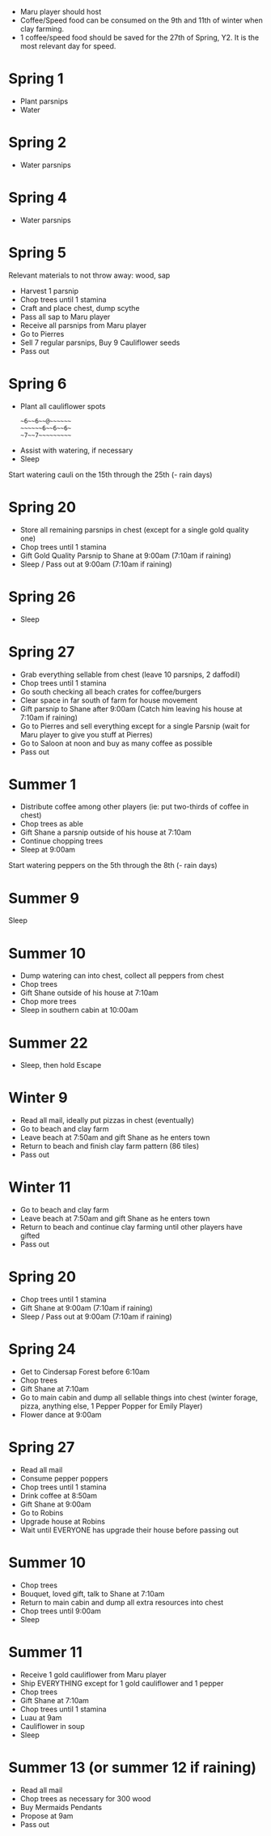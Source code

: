- Maru player should host
- Coffee/Speed food can be consumed on the 9th and 11th of winter when clay farming.
- 1 coffee/speed food should be saved for the 27th of Spring, Y2. It is the most relevant day for speed.

# Spring 1

- Plant parsnips
- Water

# Spring 2

- Water parsnips

# Spring 4

- Water parsnips

# Spring 5

Relevant materials to not throw away: wood, sap

- Harvest 1 parsnip
- Chop trees until 1 stamina
- Craft and place chest, dump scythe
- Pass all sap to Maru player
- Receive all parsnips from Maru player
- Go to Pierres
- Sell 7 regular parsnips, Buy 9 Cauliflower seeds
- Pass out

# Spring 6

- Plant all cauliflower spots
    ~~~~~~~~~7~~7~
    ~6~~6~~@~~~~~~
    ~~~~~~6~~6~~6~
    ~7~~7~~~~~~~~~
- Assist with watering, if necessary
- Sleep

Start watering cauli on the 15th through the 25th (- rain days)

# Spring 20

- Store all remaining parsnips in chest (except for a single gold quality one)
- Chop trees until 1 stamina
- Gift Gold Quality Parsnip to Shane at 9:00am (7:10am if raining)
- Sleep / Pass out at 9:00am (7:10am if raining)

# Spring 26

- Sleep

# Spring 27

- Grab everything sellable from chest (leave 10 parsnips, 2 daffodil)
- Chop trees until 1 stamina
- Go south checking all beach crates for coffee/burgers
- Clear space in far south of farm for house movement
- Gift parsnip to Shane after 9:00am (Catch him leaving his house at 7:10am if raining)
- Go to Pierres and sell everything except for a single Parsnip (wait for Maru player to give you stuff at Pierres)
- Go to Saloon at noon and buy as many coffee as possible
- Pass out

# Summer 1

- Distribute coffee among other players (ie: put two-thirds of coffee in chest)
- Chop trees as able
- Gift Shane a parsnip outside of his house at 7:10am
- Continue chopping trees
- Sleep at 9:00am

Start watering peppers on the 5th through the 8th (- rain days)

# Summer 9

Sleep

# Summer 10

- Dump watering can into chest, collect all peppers from chest
- Chop trees 
- Gift Shane outside of his house at 7:10am
- Chop more trees 
- Sleep in southern cabin at 10:00am

# Summer 22
- Sleep, then hold Escape

# Winter 9

- Read all mail, ideally put pizzas in chest (eventually)
- Go to beach and clay farm
- Leave beach at 7:50am and gift Shane as he enters town
- Return to beach and finish clay farm pattern (86 tiles)
- Pass out

# Winter 11

- Go to beach and clay farm
- Leave beach at 7:50am and gift Shane as he enters town
- Return to beach and continue clay farming until other players have gifted
- Pass out

# Spring 20

- Chop trees until 1 stamina
- Gift Shane at 9:00am (7:10am if raining)
- Sleep / Pass out at 9:00am (7:10am if raining)

# Spring 24

- Get to Cindersap Forest before 6:10am
- Chop trees
- Gift Shane at 7:10am
- Go to main cabin and dump all sellable things into chest (winter forage, pizza, anything else, 1 Pepper Popper for Emily Player)
- Flower dance at 9:00am

# Spring 27

- Read all mail
- Consume pepper poppers
- Chop trees until 1 stamina
- Drink coffee at 8:50am
- Gift Shane at 9:00am
- Go to Robins
- Upgrade house at Robins
- Wait until EVERYONE has upgrade their house before passing out

# Summer 10

- Chop trees
- Bouquet, loved gift, talk to Shane at 7:10am
- Return to main cabin and dump all extra resources into chest
- Chop trees until 9:00am
- Sleep

# Summer 11

- Receive 1 gold cauliflower from Maru player
- Ship EVERYTHING except for 1 gold cauliflower and 1 pepper
- Chop trees
- Gift Shane at 7:10am
- Chop trees until 1 stamina
- Luau at 9am
- Cauliflower in soup
- Sleep

# Summer 13 (or summer 12 if raining)

- Read all mail
- Chop trees as necessary for 300 wood
- Buy Mermaids Pendants
- Propose at 9am
- Pass out
